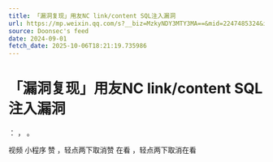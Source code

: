 ```yaml
---
title: 「漏洞复现」用友NC link/content SQL注入漏洞
url: https://mp.weixin.qq.com/s?__biz=MzkyNDY3MTY3MA==&mid=2247485324&idx=1&sn=ec8874faf2c018db193b568338bd2964
source: Doonsec's feed
date: 2024-09-01
fetch_date: 2025-10-06T18:21:19.735986
---
```


# 「漏洞复现」用友NC link/content SQL注入漏洞

：
，
。

视频
小程序
赞
，轻点两下取消赞
在看
，轻点两下取消在看